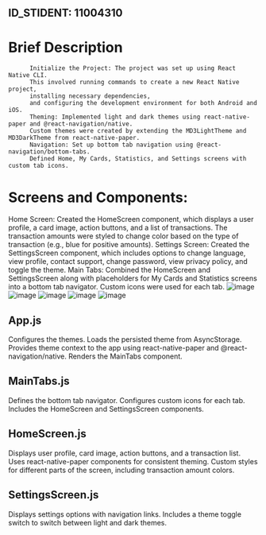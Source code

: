 ## ID_STIDENT: 11004310 

# Brief Description
          Initialize the Project: The project was set up using React Native CLI.
          This involved running commands to create a new React Native project, 
          installing necessary dependencies, 
          and configuring the development environment for both Android and iOS.
          Theming: Implemented light and dark themes using react-native-paper and @react-navigation/native.
          Custom themes were created by extending the MD3LightTheme and MD3DarkTheme from react-native-paper.
          Navigation: Set up bottom tab navigation using @react-navigation/bottom-tabs. 
          Defined Home, My Cards, Statistics, and Settings screens with custom tab icons.
# Screens and Components:
Home Screen: Created the HomeScreen component, which displays a user profile, a card image, action buttons, and a list of transactions. 
The transaction amounts were styled to change color based on the type of transaction (e.g., blue for positive amounts).
Settings Screen: Created the SettingsScreen component, which includes options to change language, view profile, contact support, change password, view privacy policy, and toggle the theme.
Main Tabs: Combined the HomeScreen and SettingsScreen along with placeholders for My Cards and Statistics screens into a bottom tab navigator. Custom icons were used for each tab.
![image](https://github.com/Ihongui/rn-assignment5-11004310/assets/150761912/e3f76218-7e07-4408-9205-ecd9906f59af)
![image](https://github.com/Ihongui/rn-assignment5-11004310/assets/150761912/151b75fd-8790-4ebe-99a6-8b1149f164f5)
![image](https://github.com/Ihongui/rn-assignment5-11004310/assets/150761912/a3979a24-add3-4086-809b-33e4e05bb845)
![image](https://github.com/Ihongui/rn-assignment5-11004310/assets/150761912/74939f28-b8c3-479b-a7d3-c1e260b9ce2c)
![image](https://github.com/Ihongui/rn-assignment5-11004310/assets/150761912/0f579b38-3926-4836-b5c7-8ef8e7494374)
## App.js
Configures the themes.
Loads the persisted theme from AsyncStorage.
Provides theme context to the app using react-native-paper and @react-navigation/native.
Renders the MainTabs component.
## MainTabs.js
Defines the bottom tab navigator.
Configures custom icons for each tab.
Includes the HomeScreen and SettingsScreen components.
 ## HomeScreen.js
Displays user profile, card image, action buttons, and a transaction list.
Uses react-native-paper components for consistent theming.
Custom styles for different parts of the screen, including transaction amount colors.
## SettingsScreen.js
Displays settings options with navigation links.
Includes a theme toggle switch to switch between light and dark themes.


